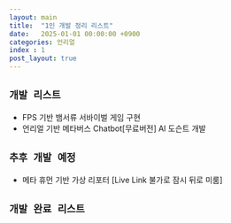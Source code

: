 ```yaml
---
layout: main  
title:  "1인 개발 정리 리스트"
date:   2025-01-01 00:00:00 +0900
categories: 언리얼
index : 1
post_layout: true
---
```


## `개발 리스트`

- FPS 기반 뱀서류 서바이벌 게임 구현
- 언리얼 기반 메타버스 Chatbot[무료버전] AI 도슨트 개발

## `추후 개발 예정`
- 메타 휴먼 기반 가상 리포터 [Live Link 불가로 잠시 뒤로 미룸]


## `개발 완료 리스트`






 
